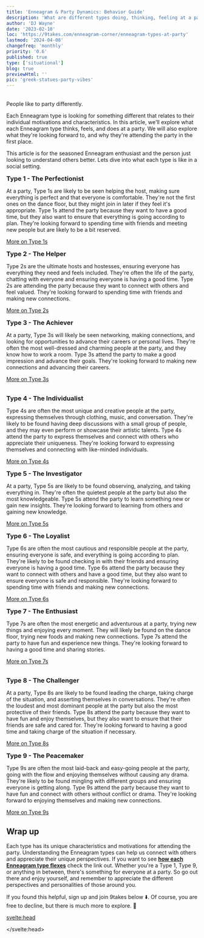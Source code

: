 ```yaml
---
title: 'Enneagram & Party Dynamics: Behavior Guide'
description: 'What are different types doing, thinking, feeling at a party'
author: 'DJ Wayne'
date: '2023-02-10'
loc: 'https://9takes.com/enneagram-corner/enneagram-types-at-party'
lastmod: '2024-04-08'
changefreq: 'monthly'
priority: '0.6'
published: true
type: ['situational']
blog: true
previewHtml: ''
pic: 'greek-statues-party-vibes'
---
```


<script>
	import  PopCard  from "$lib/components/atoms/PopCard.svelte";
	import MarqueeHorizontal from "$lib/components/atoms/MarqueeHorizontal.svelte";
</script>

<div
  style="display: flex;
    justify-content: center;
    margin: 1rem 0;
  "
>
  <PopCard
    image={`/blogs/greek-statues-party-vibes.webp`}
    showIcon={false}
    displayText=""
    altText="party in the street"
    tint={false}
    subtext=""
  />
</div>

<p class="firstLetter">People like to party differently.</p>

Each Enneagram type is looking for something different that relates to their individual motivations and characteristics. In this article, we'll explore what each Enneagram type thinks, feels, and does at a party. We will also explore what they're looking forward to, and why they're attending the party in the first place.

This article is for the seasoned Enneagram enthusiast and the person just looking to understand others better. Lets dive into what each type is like in a social setting.

 <article class="section-content">
   <h3 style="padding: 0; margin: 0">Type 1 - The Perfectionist</h3>

At a party, Type 1s are likely to be seen helping the host, making sure everything is perfect and that everyone is comfortable. They're not the first ones on the dance floor, but they might join in later if they feel it's appropriate. Type 1s attend the party because they want to have a good time, but they also want to ensure that everything is going according to plan. They're looking forward to spending time with friends and meeting new people but are likely to be a bit reserved.

[More on Type 1s](/enneagram-corner/enneagram-type-1)

</article>
  <article class="section-content">
   <h3 style="padding: 0; margin: 0">Type 2 - The Helper</h3>

Type 2s are the ultimate hosts and hostesses, ensuring everyone has everything they need and feels included. They're often the life of the party, chatting with everyone and ensuring everyone is having a good time. Type 2s are attending the party because they want to connect with others and feel valued. They're looking forward to spending time with friends and making new connections.

[More on Type 2s](/enneagram-corner/enneagram-type-2)

</article>
  <article class="section-content">
   <h3 style="padding: 0; margin: 0">Type 3 - The Achiever</h3>

At a party, Type 3s will likely be seen networking, making connections, and looking for opportunities to advance their careers or personal lives. They're often the most well-dressed and charming people at the party, and they know how to work a room. Type 3s attend the party to make a good impression and advance their goals. They're looking forward to making new connections and advancing their careers.

[More on Type 3s](/enneagram-corner/enneagram-type-3)

</article>

<div
  style="display: flex;
    justify-content: center;
    margin: 1rem 0;
  "
>
  <PopCard
    image={`/blogs/greek-statues-at-a-party-female.webp`}
    showIcon={false}
    displayText=""
    altText="greek statues partying"
    tint={false}
    subtext=""
  />
</div>
 <article class="section-content">
   <h3 style="padding: 0; margin: 0">Type 4 - The Individualist</h3>

Type 4s are often the most unique and creative people at the party, expressing themselves through clothing, music, and conversation. They're likely to be found having deep discussions with a small group of people, and they may even perform or showcase their artistic talents. Type 4s attend the party to express themselves and connect with others who appreciate their uniqueness. They're looking forward to expressing themselves and connecting with like-minded individuals.

[More on Type 4s](/enneagram-corner/enneagram-type-4)

</article>
  <article class="section-content">
   <h3 style="padding: 0; margin: 0">Type 5 - The Investigator</h3>

At a party, Type 5s are likely to be found observing, analyzing, and taking everything in. They're often the quietest people at the party but also the most knowledgeable. Type 5s attend the party to learn something new or gain new insights. They're looking forward to learning from others and gaining new knowledge.

[More on Type 5s](/enneagram-corner/enneagram-type-5)

</article>
<div style="overflow: hidden;">
<MarqueeHorizontal displayList={[{name: 'on a first date ❤️', link: '/enneagram-corner/enneagram-types-on-a-first-date'}, {name: 'in stress 😰', link: '/enneagram-corner/enneagram-types-in-stress'}, {name: 'being ghosted 👻', link: '/enneagram-corner/enneagram-types-being-ghosted'}, {name: 'strengths 💪 and weaknesses', link: '/enneagram-corner/enneagram-strengths-and-weaknesses'}, {name: 'communication styles 🙊', link: '/enneagram-corner/enneagram-communication-styles'} ]} />
</div>
 <article class="section-content">
   <h3 style="padding: 0; margin: 0">Type 6 - The Loyalist</h3>

Type 6s are often the most cautious and responsible people at the party, ensuring everyone is safe, and everything is going according to plan. They're likely to be found checking in with their friends and ensuring everyone is having a good time. Type 6s attend the party because they want to connect with others and have a good time, but they also want to ensure everyone is safe and responsible. They're looking forward to spending time with friends and making new connections.

[More on Type 6s](/enneagram-corner/enneagram-type-6)

</article>
  <article class="section-content">
   <h3 style="padding: 0; margin: 0">Type 7 - The Enthusiast</h3>

Type 7s are often the most energetic and adventurous at a party, trying new things and enjoying every moment. They will likely be found on the dance floor, trying new foods and making new connections. Type 7s attend the party to have fun and experience new things. They're looking forward to having a good time and sharing stories.

[More on Type 7s](/enneagram-corner/enneagram-type-7)

</article>

<div
  style="display: flex;
    justify-content: center;
    margin: 1rem 0;
  "
>
  <PopCard
    image={`/blogs/greek-statues-at-party-2.webp`}
    showIcon={false}
    displayText=""
    altText="talking at a party"
    tint={false}
    subtext=""
  />
</div>
 <article class="section-content">
   <h3 style="padding: 0; margin: 0">Type 8 - The Challenger</h3>

At a party, Type 8s are likely to be found leading the charge, taking charge of the situation, and asserting themselves in conversations. They're often the loudest and most dominant people at the party but also the most protective of their friends. Type 8s attend the party because they want to have fun and enjoy themselves, but they also want to ensure that their friends are safe and cared for. They're looking forward to having a good time and taking charge of the situation if necessary.

[More on Type 8s](/enneagram-corner/enneagram-type-8)

</article>
  <article class="section-content">
   <h3 style="padding: 0; margin: 0">Type 9 - The Peacemaker</h3>

Type 9s are often the most laid-back and easy-going people at the party, going with the flow and enjoying themselves without causing any drama. They're likely to be found mingling with different groups and ensuring everyone is getting along. Type 9s attend the party because they want to have fun and connect with others without conflict or drama. They're looking forward to enjoying themselves and making new connections.

[More on Type 9s](/enneagram-corner/enneagram-type-9)

</article>

## Wrap up

Each type has its unique characteristics and motivations for attending the party. Understanding the Enneagram types can help us connect with others and appreciate their unique perspectives. If you want to see <a style="font-weight: bold;" href="/enneagram-corner/how-each-enneagram-flexes" >how each Enneagram type flexes</a> check the link out. Whether you're a Type 1, Type 9, or anything in between, there's something for everyone at a party. So go out there and enjoy yourself, and remember to appreciate the different perspectives and personalities of those around you.

If you found this helpful, sign up and join 9takes below ⬇️. Of course, you are free to decline, but there is much more to explore. 🚀

<svelte:head>

 <script type="application/ld+json">
{
  "@context": "http://schema.org",
  "@type": "BlogPosting",
  "articleBody": "At a party, each Enneagram type will likely do something unique, revealing their motivations and characteristics. In this informative article, we'll explore what each Enneagram type thinks, feels, and does at a party, what they're looking forward to, and why they're attending. Whether you're a seasoned Enneagram enthusiast or just looking to understand others better, this article will give you insights into the different perspectives and motivations at play in social settings.",
  "creator": {
        "@type": "Person",
        "name": "DJ Wayne",
        "sameAs": ["https://www.instagram.com/djwayne3/", "https://www.youtube.com/@djwayne3", "https://www.linkedin.com/in/davidtwayne/", "https://twitter.com/djwayne3"
        ]
      },
  "author": {
      "@type": "Person",
      "name": "DJ Wayne",
      "sameAs": ["https://www.instagram.com/djwayne3/", "https://www.youtube.com/@djwayne3", "https://www.linkedin.com/in/davidtwayne/", "https://twitter.com/djwayne3"
        ]
  },
  "dateModified": {
    "@type": "Date",
    "@value": "2024-04-08"
  },
  "datePublished": {
    "@type": "Date",
    "@value": "2023-02-17"
  },
  "description": "Discover different types of doing, thinking, and feeling at a party.",
  "headline": "Enneagram & Party Dynamics: Behavior Guide",
  "image": {
    "@type": "ImageObject",
    "height": 900,
    "url": "https://9takes.com/blogs/greek-statues-party-vibes.webp",
    "width": 900
  },
  "mainEntityOfPage": {
    "@id": "https://9takes.com/enneagram-corner/enneagram-types-at-party",
    "@type": "WebPage"
  },
  "mentions": {
            "@type": "Thing",
            "name": "Enneagram of Personality",
            "description": "The Enneagram of Personality or simply the Enneagram is a model of the human psyche which is principally understood and taught as a typology of nine interconnected personality types. Although the origins and history of ideas associated with the Enneagram of Personality are disputed contemporary approaches are principally derived from the teachings of the Bolivian psycho-spiritual teacher Oscar Ichazo from the 1950s and the Chilean psychiatrist Claudio Naranjo from the 1970s",
            "SameAs": [
                "https://www.wikidata.org/wiki/Q273047",
                "http://en.wikipedia.org/wiki/Enneagram_of_Personality"
            ]
    },
  "publisher": {
        "@type": "Organization",
        "sameAs": ["https://www.instagram.com/9takesdotcom/", "https://twitter.com/9takesdotcom"],
        "logo": {
          "@type": "ImageObject",
          "url": "https://9takes.com/brand/aero.png"
        },
        "name": "9takes"
      }
}
</script>

</svelte:head>

<style lang="scss">
  @import '../../routes/styles.css';
</style>
